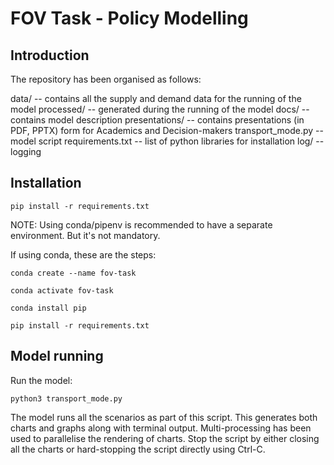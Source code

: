 # FOV Task - Policy Modelling

## Introduction

The repository has been organised as follows:

data/ -- contains all the supply and demand data for the running of the model
  processed/ -- generated during the running of the model
docs/ -- contains model description
  presentations/ -- contains presentations (in PDF, PPTX) form for Academics and Decision-makers
transport_mode.py -- model script
requirements.txt -- list of python libraries for installation
log/ -- logging

## Installation

`pip install -r requirements.txt`

NOTE: Using conda/pipenv is recommended to have a separate environment. But it's not mandatory.

If using conda, these are the steps:

`conda create --name fov-task`

`conda activate fov-task`

`conda install pip`

`pip install -r requirements.txt`

## Model running

Run the model:

`python3 transport_mode.py`

The model runs all the scenarios as part of this script. This generates both charts and graphs along with terminal output. Multi-processing has been used to parallelise the rendering of charts. Stop the script by either closing all the charts or hard-stopping the script directly using Ctrl-C.
